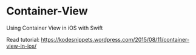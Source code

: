 # Container-View
Using Container View in iOS with Swift

Read tutorial: https://kodesnippets.wordpress.com/2015/08/11/container-view-in-ios/
